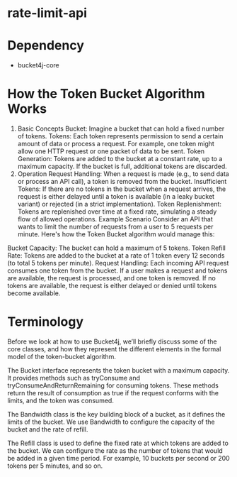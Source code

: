 # rate-limit-api

# Dependency
* bucket4j-core

# How the Token Bucket Algorithm Works
1. Basic Concepts
   Bucket: Imagine a bucket that can hold a fixed number of tokens.
   Tokens: Each token represents permission to send a certain amount of data or process a request. For example, one token might allow one HTTP request or one packet of data to be sent.
   Token Generation: Tokens are added to the bucket at a constant rate, up to a maximum capacity. If the bucket is full, additional tokens are discarded.
2. Operation
   Request Handling: When a request is made (e.g., to send data or process an API call), a token is removed from the bucket.
   Insufficient Tokens: If there are no tokens in the bucket when a request arrives, the request is either delayed until a token is available (in a leaky bucket variant) or rejected (in a strict implementation).
   Token Replenishment: Tokens are replenished over time at a fixed rate, simulating a steady flow of allowed operations.
   Example Scenario
   Consider an API that wants to limit the number of requests from a user to 5 requests per minute. Here's how the Token Bucket algorithm would manage this:

Bucket Capacity: The bucket can hold a maximum of 5 tokens.
Token Refill Rate: Tokens are added to the bucket at a rate of 1 token every 12 seconds (to total 5 tokens per minute).
Request Handling: Each incoming API request consumes one token from the bucket.
If a user makes a request and tokens are available, the request is processed, and one token is removed.
If no tokens are available, the request is either delayed or denied until tokens become available.


# Terminology
Before we look at how to use Bucket4j, we’ll briefly discuss some of the core classes, and how they represent the different elements in the formal model of the token-bucket algorithm.

The Bucket interface represents the token bucket with a maximum capacity. It provides methods such as tryConsume and tryConsumeAndReturnRemaining for consuming tokens. These methods return the result of consumption as true if the request conforms with the limits, and the token was consumed.

The Bandwidth class is the key building block of a bucket, as it defines the limits of the bucket. We use Bandwidth to configure the capacity of the bucket and the rate of refill.

The Refill class is used to define the fixed rate at which tokens are added to the bucket. We can configure the rate as the number of tokens that would be added in a given time period. For example, 10 buckets per second or 200 tokens per 5 minutes, and so on.